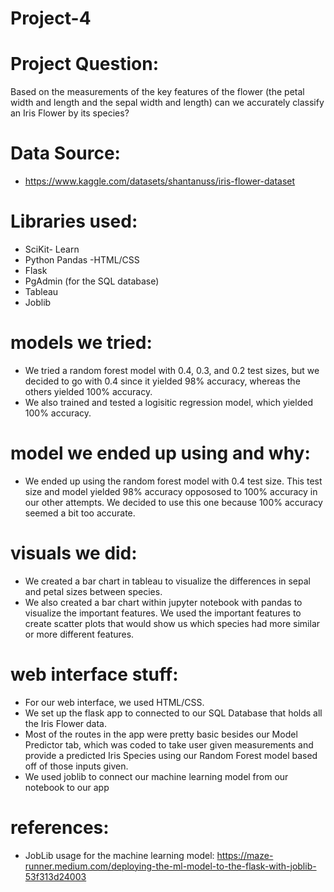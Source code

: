 # Project-4

# Project Question: 
Based on the measurements of the key features of the flower (the petal width and length and the sepal width and length) can we accurately classify an Iris Flower by its species?

# Data Source: 
- https://www.kaggle.com/datasets/shantanuss/iris-flower-dataset

# Libraries used: 
- SciKit- Learn
- Python Pandas
 -HTML/CSS
- Flask
- PgAdmin (for the SQL database)
- Tableau
- Joblib

# models we tried: 
- We tried a random forest model with 0.4, 0.3, and 0.2 test sizes, but we decided to go with 0.4 since it yielded 98% accuracy, whereas the others yielded 100% accuracy.
- We also trained and tested a logisitic regression model, which yielded 100% accuracy.  

# model we ended up using and why: 
- We ended up using the random forest model with 0.4 test size. This test size and model yielded 98% accuracy oppososed to 100% accuracy in our other attempts. We decided to use this one because 100% accuracy seemed a bit too accurate.

# visuals we did: 
- We created a bar chart in tableau to visualize the differences in sepal and petal sizes between species.
- We also created a bar chart within jupyter notebook with pandas to visualize the important features. We used the important features to create scatter plots that would show us which species had more similar or more different features.  

# web interface stuff:
- For our web interface, we used HTML/CSS.
- We set up the flask app to connected to our SQL Database that holds all the Iris Flower data.
- Most of the routes in the app were pretty basic besides our Model Predictor tab, which was coded to take user given measurements and provide a predicted Iris Species using our Random Forest model based off of those inputs given.
- We used joblib to connect our machine learning model from our notebook to our app

# references: 
- JobLib usage for the machine learning model: https://maze-runner.medium.com/deploying-the-ml-model-to-the-flask-with-joblib-53f313d24003
